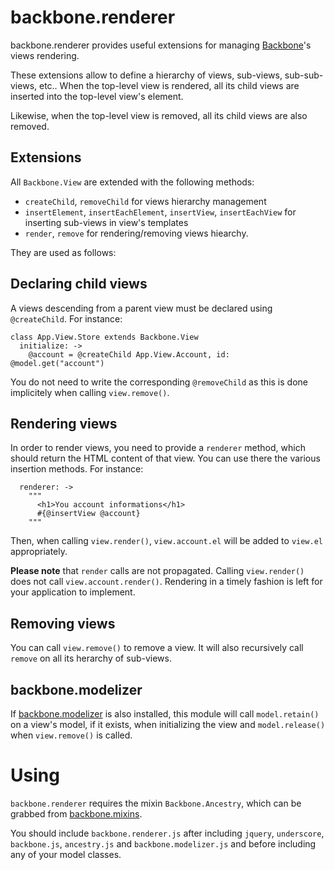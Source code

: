 backbone.renderer
=================

backbone.renderer provides useful extensions for managing [Backbone](http://backbonejs.org/)'s views rendering.

These extensions allow to define a hierarchy of views, sub-views, sub-sub-views, etc.. When the top-level view 
is rendered, all its child views are inserted into the top-level view's element.

Likewise, when the top-level view is removed, all its child views are also removed.

Extensions
----------

All `Backbone.View` are extended with the following methods:

* `createChild`, `removeChild` for views hierarchy management
* `insertElement`, `insertEachElement`, `insertView`, `insertEachView` for inserting sub-views in view's templates
* `render`, `remove` for rendering/removing views hiearchy.

They are used as follows:

Declaring child views
---------------------

A views descending from a parent view must be declared using `@createChild`. For instance:

```
class App.View.Store extends Backbone.View
  initialize: ->
    @account = @createChild App.View.Account, id: @model.get("account")
```

You do not need to write the corresponding `@removeChild` as this is done implicitely when calling `view.remove()`.

Rendering views
---------------

In order to render views, you need to provide a `renderer` method, which should return the HTML content of that
view. You can use there the various insertion methods. For instance:

```
  renderer: ->
    """
      <h1>You account informations</h1>
      #{@insertView @account}
    """
```

Then, when calling `view.render()`, `view.account.el` will be added to `view.el` appropriately.

**Please note** that `render` calls are not propagated. Calling `view.render()` does
not call `view.account.render()`. Rendering in a timely fashion is left for your application to implement.

Removing views
--------------

You can call `view.remove()` to remove a view. It will also recursively call `remove` on all its herarchy of sub-views.

backbone.modelizer
------------------

If [backbone.modelizer](https://github.com/audiosocket/backbone.modelizer/) is also installed, this module will
call `model.retain()` on a view's model, if it exists, when initializing the view  and `model.release()` when
`view.remove()` is called.

Using
=====

`backbone.renderer` requires the mixin `Backbone.Ancestry`, which can be grabbed from [backbone.mixins](https://github.com/audiosocket/backbone.mixins).

You should include `backbone.renderer.js` after including `jquery`, `underscore`, `backbone.js`, `ancestry.js`
and `backbone.modelizer.js` and before including any of your model classes.

